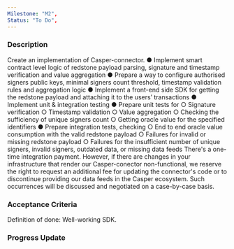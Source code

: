 ```yaml
---
Milestone: "M2",
Status: "To Do",
---
```

<!--lang:en--> 
### Description

Create an implementation of Casper-connector.
● Implement smart contract level logic of redstone payload parsing, signature and timestamp verification and value aggregation
● Prepare a way to configure authorised signers public keys, minimal signers count threshold, timestamp validation rules and aggregation logic
● Implement a front-end side SDK for getting the redstone payload and attaching it to the users’ transactions
● Implement unit & integration testing
●  Prepare unit tests for
    ○  Signature verification
    ○  Timestamp validation
    ○  Value aggregation
    ○  Checking the sufficiency of unique signers count
    ○  Getting oracle value for the specified identifiers
●  Prepare integration tests, checking
○  End to end oracle value consumption with the valid redstone
payload
    ○  Failures for invalid or missing redstone payload
    ○  Failures for the insufficient number of unique signers, invalid signers, outdated data, or missing data feeds
There's a one-time integration payment. However, if there are changes in your infrastructure that render our Casper-conector non-functional, we reserve the right to request an additional fee for updating the connector's code or to discontinue providing our data feeds in the Casper ecosystem. Such occurrences will be discussed and negotiated on a case-by-case basis.


### Acceptance Criteria

Definition of done: Well-working SDK.

### Progress Update

